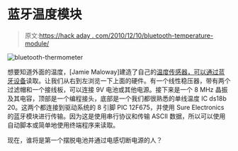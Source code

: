 # 蓝牙温度模块

> 原文:[https://hack aday . com/2010/12/10/bluetooth-temperature-module/](https://hackaday.com/2010/12/10/bluetooth-temperature-module/)

![](../Images/97b56cbf37d64cefce0a23369b61e299.png "bluetooth-thermometer")

想要知道外面的温度，[Jamie Maloway]建造了自己的[温度传感器，可以通过蓝牙设备](https://sites.google.com/site/jamiemaloway//projects/bluetooth-thermometer)读取。让我们从右到左浏览一下上面的硬件。有一个线性稳压器，带有两个过滤帽和一个接线板，可以连接 9V 电池或其他电源。接下来是一个 8 MHz 晶振及其电容，顶部是一个编程接头，底部是一个我们都很熟悉的单线温度 IC ds18b 20。这两个都连接到驱动系统的 8 引脚 PIC 12F675，并使用 Sure Electronics 的蓝牙模块进行传输。因为这是使用串行协议和传输 ASCII 数据，所以可以使用自动脚本或简单地使用终端程序来读取。

现在，谁将是第一个摆脱电池并通过电感切断电源的人？